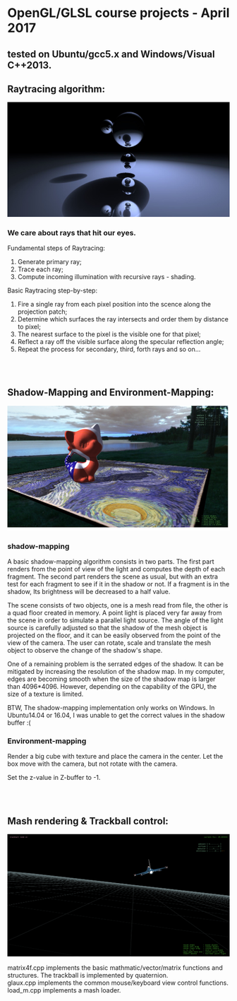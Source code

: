 # OpenGL/GLSL course projects - April 2017
## tested on Ubuntu/gcc5.x and Windows/Visual C++2013.

## **Raytracing algorithm:**

![Alt text](raytrace/screenshot01.jpg?raw=true "")<br/>

### We care about rays that hit our eyes.<br/>
Fundamental steps of Raytracing:<br/>
1. Generate primary ray;<br/>
2. Trace each ray;<br/>
3. Compute incoming illumination with recursive rays - shading.<br/>

Basic Raytracing step-by-step:<br/>
1. Fire a single ray from each pixel position into the scence along the projection patch;<br/>
2. Determine which surfaces the ray intersects and order them by distance to pixel;<br/>
3. The nearest surface to the pixel is the visible one for that pixel;<br/>
4. Reflect a ray off the visible surface along the specular reflection angle;<br/>
6. Repeat the process for secondary, third, forth rays and so on...<br/>

<br/><br/>

## **Shadow-Mapping and Environment-Mapping:**

![Alt text](shadowmapping/screenshot01.jpg?raw=true "")<br/>

### shadow-mapping
A basic shadow-mapping algorithm consists in two parts. The first part renders from the point of view of the light and computes the depth of each fragment. The second part renders the scene as usual, but with an extra test for each fragment to see if it in the shadow or not. If a fragment is in the shadow, Its brightness will be decreased to a half value.<br/>

The scene consists of two objects, one is a mesh read from file, the other is a quad floor created in memory. A point light is placed very far away from the scene in order to simulate a parallel light source. The angle of the light source is carefully adjusted so that the shadow of the mesh object is projected on the floor, and it can be easily observed from the point of the view of the camera. The user can rotate, scale and translate the mesh object to observe the change of the shadow's shape.<br/>

One of a remaining problem is the serrated edges of the shadow. It can be mitigated by increasing the resolution of the shadow map. In my computer, edges are becoming smooth when the size of the shadow map is larger than 4096*4096. However, depending on the capability of the GPU, the size of a texture is limited.<br/>

BTW, The shadow-mapping implementation only works on Windows. In Ubuntu14.04 or 16.04, I was unable to get the correct values in the shadow buffer :(<br/>

### Environment-mapping
Render a big cube with texture and place the camera in the center. Let the box move with the camera, but not rotate with the camera.<br/>

Set the z-value in Z-buffer to -1.<br/>

<br/><br/>

## **Mash rendering & Trackball control:**

![Alt text](modelshader/screenshot01.jpg?raw=true "")<br/>

matrix4f.cpp implements the basic mathmatic/vector/matrix functions and structures. The trackball is implemented by quaternion.<br/>
glaux.cpp implements the common mouse/keyboard view control functions.<br/>
load_m.cpp implements a mash loader.<br/>
